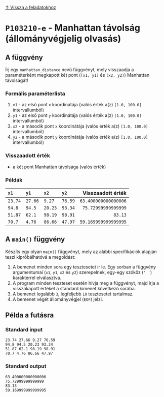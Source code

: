 
[↑ Vissza a feladatokhoz](./README.md)

# `P103210-e` - Manhattan távolság (állományvégjelig olvasás)

## A függvény

Írj egy `manhattan_distance` nevű függvényt, mely visszaadja a paraméterként megkapott két pont (`(x1, y1)` és `(x2, y2)`) Manhattan távolságát!

### Formális paraméterlista

1. `x1` - az első pont `x` koordinátája (valós érték a(z) `[1.0, 100.0]` intervallumból)
1. `y1` - az első pont `y` koordinátája (valós érték a(z) `[1.0, 100.0]` intervallumból)
1. `x2` - a második pont `x` koordinátája (valós érték a(z) `[1.0, 100.0]` intervallumból)
1. `y2` - a második pont `y` koordinátája (valós érték a(z) `[1.0, 100.0]` intervallumból)

### Visszaadott érték

* a két pont Manhattan távolsága (valós érték)

### Példák

| `x1` | `y1` | `x2` | `y2` | Visszaadott érték | 
| :--- | :--- | :--- | :--- | --: | 
| `23.74` | `27.66` | `9.27` | `76.59` | `63.400000000000006` | 
| `94.8` | `94.5` | `20.23` | `93.34` | `75.72999999999999` | 
| `51.87` | `62.1` | `98.19` | `98.91` | `83.13` | 
| `70.7` | `4.76` | `86.66` | `47.97` | `59.169999999999995` | 

## A `main()` függvény

Készíts egy olyan `main()` függvényt, mely az alábbi specifikációk alapján teszi kipróbálhatóvá a megoldást:

1. A bemenet minden sora egy tesztesetet ír le. Egy sorban a függvény argumentumai (`x1`, `y1`, `x2` és `y2`) szerepelnek, egy-egy szóköz (`' '`) karakterrel elválasztva.
1. A program minden teszteset esetén hívja meg a függvényt, majd írja a visszakapott értéket a standard kimenet következő sorába.
1. A bemenet legalább `3`, legfeljebb `10` tesztesetet tartalmaz.
1. A bemenet végét állományvégjel (`EOF`) jelzi.

## Példa a futásra

### Standard input

```
23.74 27.66 9.27 76.59
94.8 94.5 20.23 93.34
51.87 62.1 98.19 98.91
70.7 4.76 86.66 47.97
```

### Standard output

```
63.400000000000006
75.72999999999999
83.13
59.169999999999995
```